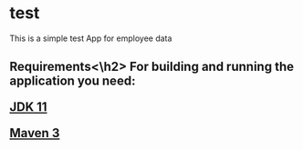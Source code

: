 # test
This is a simple test App for employee data

<h2>Requirements<\h2>
For building and running the application you need:

[JDK 11](https://www.oracle.com/java/technologies/javase-jdk11-downloads.html) 

[Maven 3](https://maven.apache.org/)


